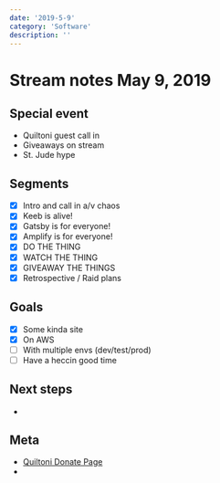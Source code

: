 ```yaml
---
date: '2019-5-9'
category: 'Software'
description: ''
---
```


# Stream notes May 9, 2019

## Special event

- Quiltoni guest call in
- Giveaways on stream
- St. Jude hype

## Segments

- [x] Intro and call in a/v chaos
- [x] Keeb is alive!
- [x] Gatsby is for everyone!
- [x] Amplify is for everyone!
- [x] DO THE THING
- [x] WATCH THE THING
- [x] GIVEAWAY THE THINGS
- [x] Retrospective / Raid plans

## Goals

- [x] Some kinda site
- [x] On AWS
- [ ] With multiple envs (dev/test/prod)
- [ ] Have a heccin good time

## Next steps

-

## Meta

- [Quiltoni Donate Page](https://tiltify.com/@quiltoni/quiltoni-2019-playlive-campaign)
-

